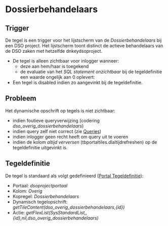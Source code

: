 # Dossierbehandelaars

## Trigger

De tegel is een trigger voor het lijstscherm van de *Dossierbehandelaars* bij een DSO project. Het lijstscherm toont distinct de actieve behandelaars van de DSO zaken met hetzelfde dnkeydsoproject.

  * De tegel is alleen zichtbaar voor inlogger wanneer: 
    * deze aan hem/haar is toegekend 
    * de evaluatie van het *SQL statement onzichtbaar* bij de tegeldefinitie een waarde ongelijk aan 0 oplevert:
  * Een tegel is disabled indien zo aangevinkt bij de tegeldefinitie.

## Probleem

Het dynamische opschrift op tegels is niet zichtbaar:

  * indien foutieve queryverwijzing (codering *dso_overig_dossierbehandelaars*) 
  * indien query zelf niet correct (zie [Queries](/docs/instellen_inrichten/queries.md))
  * indien inlogger geen recht heeft om query uit te voeren 
  * indien de kolom *altijd verversen* (tbportaltiles.dlaltijdrefreshen) op de tegeldefinitie uitgevinkt is.

## Tegeldefinitie

De tegel is standaard als volgt gedefinieerd ([Portal Tegeldefinitie](/docs/instellen_inrichten/portaldefinitie/portal_tegel.md)):

  *  Portaal: *dsoprojectportaal*
  *  Kolom: *Overig* 
  *  Kopregel: *Dossierbehandelaars*
  *  Dynamisch tegelopschrift: *getTileContent(dso_overig_dossierbehandelaars,{id})*
  *  Actie: *getFlexList(SysStandardList,,{id},nil,dso_overig_dossierbehandelaars)*

